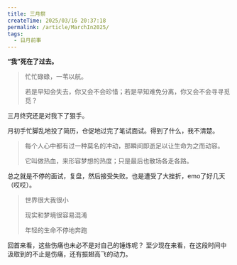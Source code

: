 ```yaml
---
title: 三月祭
createTime: 2025/03/16 20:37:18
permalink: /article/MarchIn2025/
tags:
  - 日月前事
---
```


**“我”死在了过去。**

> 忙忙碌碌，一苇以航。
> 
> 若是早知会失去，你又会不会珍惜；若是早知难免分离，你又会不会寻寻觅觅？

三月终究还是对我下了狠手。

月初手忙脚乱地投了简历，仓促地过完了笔试面试。得到了什么，我不清楚。

> 每个人心中都有过一种莫名的冲动，那瞬间即逝足以让生命为之而动容。
> 
> 它叫做热血，来形容梦想的热度；只是最后也散场各走各路。

总之就是不停的面试，复盘，然后接受失败。也是遭受了大挫折，emo了好几天（哎哎）。

> 世界很大我很小
> 
> 现实和梦境很容易混淆
> 
> 年轻的生命不停地奔跑

回首来看，这些伤痛也未必不是对自己的锤炼呢？
至少现在来看，在这段时间中汲取到的不止是伤痛，还有振翅高飞的动力。


